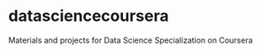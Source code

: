 datasciencecoursera
===================

Materials and projects for Data Science Specialization on Coursera
